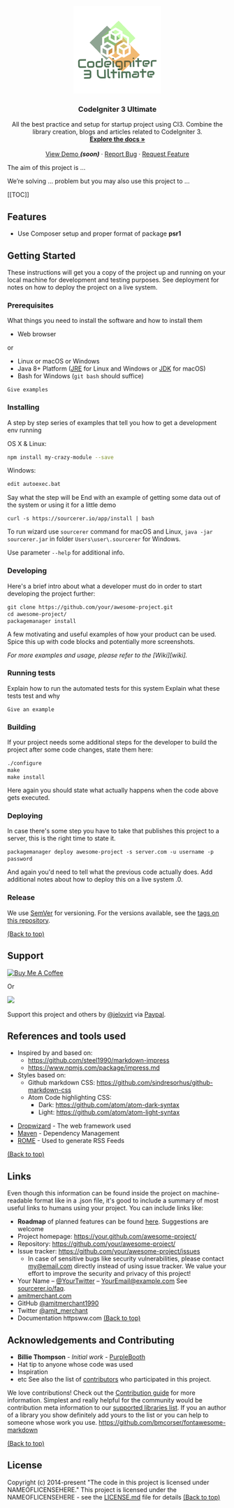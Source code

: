 <!-- PROJECT SHIELDS -->
<!--
*** I'm using markdown "reference style" links for readability.
*** Reference links are enclosed in brackets [ ] instead of parentheses ( ).
*** See the bottom of this document for the declaration of the reference variables
*** for contributors-url, forks-url, etc. This is an optional, concise syntax you may use.
*** https://www.markdownguide.org/basic-syntax/#reference-style-links
-->
<!--
Todo: Add project badges here
-->

<!-- PROJECT LOGO -->
<br />
<p align="center">
  <a href="https://github.com/cocoytech/codeigniter-iii-ultimate">
    <img src="docs/images/logo.png" alt="CodeIgniter 3 Ultimate Logo" width="200" >
  </a>

  <h3 align="center">CodeIgniter 3 Ultimate</h3>

  <p align="center">
    All the best practice and setup for startup project using CI3. Combine the library creation, blogs and articles related to CodeIgniter 3.
    <br />
    <a href="https://github.com/cocoytech/codeigniter-iii-ultimate/docs"><strong>Explore the docs »</strong></a>
    <br />
    <br />
    <a href="#">View Demo </a><b><i>(soon)</i></b> <!-- https://ci3ultimate.cocoytech.com/ -->
    ·
    <a href="https://github.com/cocoytech/codeigniter-iii-ultimate/issues">Report Bug</a>
    ·
    <a href="https://github.com/cocoytech/codeigniter-iii-ultimate/issues">Request Feature</a>
  </p>
</p>


The aim of this project is …

We’re solving … problem but you may also use this project to …
<!--Please copy-paste this into a new document and save as you build your READMEs. For alternative formats, you might create a [Structured README](https://github.com/shaloo/structuredreadme), which offers a thorough breakdown of optional README ingredients for you to consider. You might also take a look at [this similar checklist](https://github.com/cfpb/open-source-project-template); or check out [art-of-readme](https://github.com/noffle/art-of-readme). -->



<!--
Table of Contents: Optionally, include a table of contents in order to allow other people to quickly navigate especially long or detailed READMEs
-->
[[TOC]]

## Features
- Use Composer setup and proper format of package __psr1__

<!--
Todo: Insert table with images about the feature of the project
-->




## Getting Started

These instructions will get you a copy of the project up and running on your local machine for development and testing purposes. See deployment for notes on how to deploy the project on a live system.

### Prerequisites

What things you need to install the software and how to install them

* Web browser

or

* Linux or macOS or Windows
* Java 8+ Platform ([JRE](http://www.oracle.com/technetwork/java/javase/downloads/jre8-downloads-2133155.html) for Linux and Windows or [JDK](http://www.oracle.com/technetwork/java/javase/downloads/jdk8-downloads-2133151.html) for macOS)
* Bash for Windows (`git bash` should suffice)
```
Give examples
```

### Installing

A step by step series of examples that tell you how to get a development env running

OS X & Linux:

```sh
npm install my-crazy-module --save
```

Windows:

```sh
edit autoexec.bat
```
Say what the step will be End with an example of getting some data out of the system or using it for a little demo


```
curl -s https://sourcerer.io/app/install | bash
```

To run wizard use `sourcerer` command for macOS and Linux, `java -jar sourcerer.jar` in folder `Users\user\.sourcerer` for Windows.

Use parameter `--help` for additional info.

### Developing

Here's a brief intro about what a developer must do in order to start developing
the project further:

```shell
git clone https://github.com/your/awesome-project.git
cd awesome-project/
packagemanager install
```

A few motivating and useful examples of how your product can be used. Spice this up with code blocks and potentially more screenshots.

_For more examples and usage, please refer to the [Wiki][wiki]._

### Running tests

Explain how to run the automated tests for this system
Explain what these tests test and why

```
Give an example
```

### Building

If your project needs some additional steps for the developer to build the
project after some code changes, state them here:

```shell
./configure
make
make install
```

Here again you should state what actually happens when the code above gets
executed.

### Deploying

In case there's some step you have to take that publishes this project to a
server, this is the right time to state it.

```shell
packagemanager deploy awesome-project -s server.com -u username -p password
```

And again you'd need to tell what the previous code actually does. Add additional notes about how to deploy this on a live system
.0.


### Release

We use [SemVer](http://semver.org/) for versioning. For the versions available, see the [tags on this repository](https://github.com/your/project/tags).

[(Back to top)](#table-of-contents)


## Support

<a href="https://www.buymeacoffee.com/5Zn8Xh3l9" target="_blank"><img src="https://www.buymeacoffee.com/assets/img/custom_images/purple_img.png" alt="Buy Me A Coffee" style="height: 41px !important;width: 174px !important;box-shadow: 0px 3px 2px 0px rgba(190, 190, 190, 0.5) !important;-webkit-box-shadow: 0px 3px 2px 0px rgba(190, 190, 190, 0.5) !important;" ></a>

<p>Or</p>

<a href="https://www.patreon.com/amitmerchant">
	<img src="https://c5.patreon.com/external/logo/become_a_patron_button@2x.png" width="160">
</a>

Support this project and others by [@jelovirt](https://github.com/jelovirt) via [Paypal](https://www.paypal.com/cgi-bin/webscr?cmd=_donations&business=jarno%40elovirta%2ecom&lc=FI&item_name=Support%20Open%20Source%20work&currency_code=EUR&bn=PP%2dDonationsBF%3abtn_donate_LG%2egif%3aNonHosted).


## References and tools used
- Inspired by and based on:
  - https://github.com/steel1990/markdown-impress
  - https://www.npmjs.com/package/impress.md
- Styles based on:
  - Github markdown CSS: https://github.com/sindresorhus/github-markdown-css
  - Atom Code highlighting CSS:
    - Dark: https://github.com/atom/atom-dark-syntax
    - Light: https://github.com/atom/atom-light-syntax
* [Dropwizard](http://www.dropwizard.io/1.0.2/docs/) - The web framework used
* [Maven](https://maven.apache.org/) - Dependency Management
* [ROME](https://rometools.github.io/rome/) - Used to generate RSS Feeds

[(Back to top)](#table-of-contents)


## Links
<!--
- Email address
- Google Group/mailing list (if applicable)
- IRC or Slack (if applicable)
-->
Even though this information can be found inside the project on machine-readable
format like in a .json file, it's good to include a summary of most useful
links to humans using your project. You can include links like:
- **Roadmap** of planned features can be found [here](https://github.com/gamell/markpress/issues?q=is%3Aopen+is%3Aissue+label%3Aroadmap). Suggestions are welcome
- Project homepage: https://your.github.com/awesome-project/
- Repository: https://github.com/your/awesome-project/
- Issue tracker: https://github.com/your/awesome-project/issues
  - In case of sensitive bugs like security vulnerabilities, please contact
    my@email.com directly instead of using issue tracker. We value your effort
    to improve the security and privacy of this project!
- Your Name – [@YourTwitter](https://twitter.com/dbader_org) – YourEmail@example.com
See [sourcerer.io/faq](https://sourcerer.io/faq).
- [amitmerchant.com](https://www.amitmerchant.com)
- GitHub [@amitmerchant1990](https://github.com/amitmerchant1990)
- Twitter [@amit_merchant](https://twitter.com/amit_merchant)
- Documentation httpsww.com
[(Back to top)](#table-of-contents)

## Acknowledgements and Contributing
<!--
If you contribute code to this project, you are implicitly allowing your code to be distributed under the THENAMEOFLICENSEHERE. You are also implicitly verifying that all code is your original work.

Fork it (https://github.com/yourname/yourproject/fork)
Create your feature branch (git checkout -b feature/fooBar)
Commit your changes (git commit -am 'Add some fooBar')
Push to the branch (git push origin feature/fooBar)
Create a new Pull Request

Please read [CONTRIBUTING.md](https://gist.github.com/PurpleBooth/b24679402957c63ec426) for details on our code of conduct, and the process for submitting pull requests to us.

Once your changes are implemented, please update the documentation in the Softcover manual and make another pull request there
-->
<!--
Include a section for credits in order to highlight and link to the authors of your project.
-->
* **Billie Thompson** - *Initial work* - [PurpleBooth](https://github.com/PurpleBooth)
* Hat tip to anyone whose code was used
* Inspiration
* etc See also the list of [contributors](https://github.com/your/project/contributors) who participated in this project.

We love contributions! Check out the [Contribution guide](https://github.com/sourcerer-io/sourcerer-app/blob/master/CONTRIBUTING.md) for more information. Simplest and really helpful for the community would be contribution meta information to our [supported libraries list](https://github.com/sourcerer-io/awesome-libraries). If you an author of a library you show definitely add yours to the list or you can help to someone whose work you use. https://github.com/bmcorser/fontawesome-markdown

[(Back to top)](#table-of-contents)

## License
<!--
The awesome list is dedicated to the public domain. Use it as you please with no restrictions whatsoever.

If you contribute code to this project, you are implicitly allowing your code to be distributed under the MIT license. You are also implicitly verifying that all code is your original work. </legalese>
One really important part: Give your project a proper license. Here you should
state what the license is and how to find the text version of the license.
Something like:
-->
Copyright (c) 2014-present
"The code in this project is licensed under NAMEOFLICENSEHERE."
This project is licensed under the NAMEOFLICENSEHERE - see the [LICENSE.md](LICENSE.md) file for details
[(Back to top)](#table-of-contents)



<!-- Markdown link & img dfn's -->
<!-- https://www.markdownguide.org/basic-syntax/#reference-style-links -->

[psr4-link]: https://www.php-fig.org/psr/psr-4/ "PHP Standard Rule #4"
